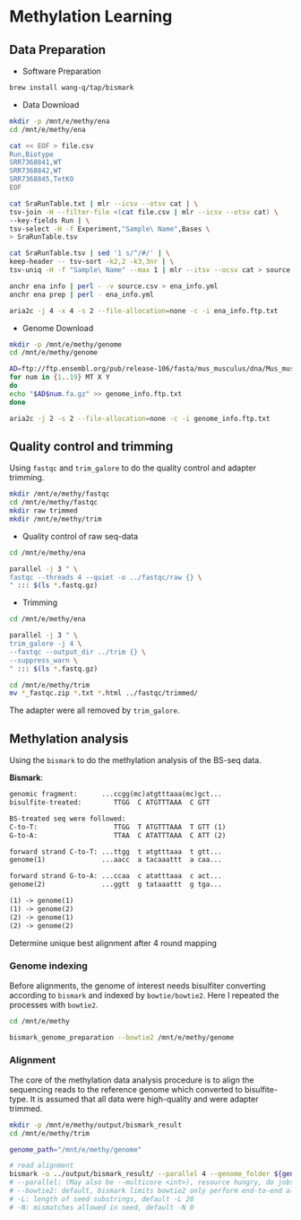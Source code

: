 # Methylation Learning

## Data Preparation

- Software Preparation

```bash
brew install wang-q/tap/bismark
```

- Data Download

```bash
mkdir -p /mnt/e/methy/ena
cd /mnt/e/methy/ena

cat << EOF > file.csv
Run,Biotype
SRR7368841,WT
SRR7368842,WT
SRR7368845,TetKO
EOF

cat SraRunTable.txt | mlr --icsv --otsv cat | \
tsv-join -H --filter-file <(cat file.csv | mlr --icsv --otsv cat) \
--key-fields Run | \
tsv-select -H -f Experiment,"Sample\ Name",Bases \
> SraRunTable.tsv

cat SraRunTable.tsv | sed '1 s/^/#/' | \
keep-header -- tsv-sort -k2,2 -k3,3nr | \
tsv-uniq -H -f "Sample\ Name" --max 1 | mlr --itsv --ocsv cat > source.csv

anchr ena info | perl - -v source.csv > ena_info.yml
anchr ena prep | perl - ena_info.yml

aria2c -j 4 -x 4 -s 2 --file-allocation=none -c -i ena_info.ftp.txt
```

- Genome Download

```bash
mkdir -p /mnt/e/methy/genome
cd /mnt/e/methy/genome

AD=ftp://ftp.ensembl.org/pub/release-106/fasta/mus_musculus/dna/Mus_musculus.GRCm39.dna.chromosome.
for num in {1..19} MT X Y
do
echo "$AD$num.fa.gz" >> genome_info.ftp.txt
done

aria2c -j 2 -s 2 --file-allocation=none -c -i genome_info.ftp.txt
```

## Quality control and trimming

Using `fastqc` and `trim_galore` to do the quality control and adapter trimming.

```bash
mkdir /mnt/e/methy/fastqc
cd /mnt/e/methy/fastqc
mkdir raw trimmed
mkdir /mnt/e/methy/trim
```

- Quality control of raw seq-data

```bash
cd /mnt/e/methy/ena

parallel -j 3 " \
fastqc --threads 4 --quiet -o ../fastqc/raw {} \
" ::: $(ls *.fastq.gz)
```

- Trimming

```bash
cd /mnt/e/methy/ena

parallel -j 3 " \
trim_galore -j 4 \
--fastqc --output_dir ../trim {} \
--suppress_warn \
" ::: $(ls *.fastq.gz)

cd /mnt/e/methy/trim
mv *_fastqc.zip *.txt *.html ../fastqc/trimmed/
```

The adapter were all removed by `trim_galore`.

## Methylation analysis

Using the `bismark` to do the methylation analysis of the BS-seq data.

**Bismark**:

```txt
genomic fragment:      ...ccgg(mc)atgtttaaa(mc)gct...
bisulfite-treated:        TTGG  C ATGTTTAAA  C GTT

BS-treated seq were followed:
C-to-T:                   TTGG  T ATGTTTAAA  T GTT (1)
G-to-A:                   TTAA  C ATATTTAAA  C ATT (2)

forward strand C-to-T: ...ttgg  t atgtttaaa  t gtt...
genome(1)              ...aacc  a tacaaattt  a caa...

forward strand G-to-A: ...ccaa  c atatttaaa  c act...
genome(2)              ...ggtt  g tataaattt  g tga...

(1) -> genome(1)
(1) -> genome(2)
(2) -> genome(1)
(2) -> genome(2)
```

Determine unique best alignment after 4 round mapping

### Genome indexing

Before alignments, the genome of interest needs bisulfiter converting according to `bismark` and indexed by `bowtie/bowtie2`. Here I repeated the processes with `bowtie2`.

```bash
cd /mnt/e/methy

bismark_genome_preparation --bowtie2 /mnt/e/methy/genome
```

### Alignment

The core of the methylation data analysis procedure is to align the sequencing reads to the reference genome which converted to bisulfite-type. It is assumed that all data were high-quality and were  adapter trimmed.

```bash
mkdir -p /mnt/e/methy/output/bismark_result
cd /mnt/e/methy/trim

genome_path="/mnt/e/methy/genome"

# read alignment
bismark -o ../output/bismark_result/ --parallel 4 --genome_folder ${genome_path} ./*.fq.gz
# --parallel: (May also be --multicore <int>), resource hungry, do jobs concurrently and merge at the end
# --bowtie2: default, bismark limits bowtie2 only perform end-to-end alignments
# -L: length of seed substrings, default -L 20
# -N: mismatches allowed in seed, default -N 0
```
